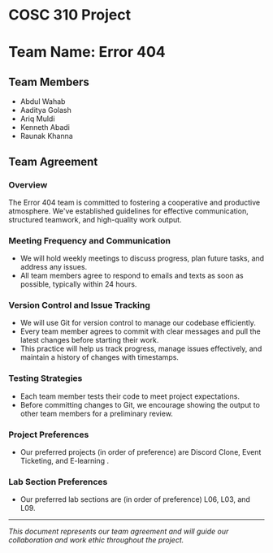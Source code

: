# COSC 310 Project 

# Team Name: Error 404

## Team Members
- Abdul Wahab
- Aaditya Golash
- Ariq Muldi
- Kenneth Abadi
- Raunak Khanna

## Team Agreement

### Overview
The Error 404 team is committed to fostering a cooperative and productive atmosphere. We've established guidelines for effective communication, structured teamwork, and high-quality work output.

### Meeting Frequency and Communication
- We will hold weekly meetings to discuss progress, plan future tasks, and address any issues.
- All team members agree to respond to emails and texts as soon as possible, typically within 24 hours.

### Version Control and Issue Tracking
- We will use Git for version control to manage our codebase efficiently.
- Every team member agrees to commit with clear messages and pull the latest changes before starting their work.
- This practice will help us track progress, manage issues effectively, and maintain a history of changes with timestamps.

### Testing Strategies
- Each team member tests their code to meet project expectations.
- Before committing changes to Git, we encourage showing the output to other team members for a preliminary review.

### Project Preferences
- Our preferred projects (in order of preference) are Discord Clone, Event Ticketing, and E-learning .

### Lab Section Preferences
- Our preferred lab sections are (in order of preference) L06, L03, and L09.

---

*This document represents our team agreement and will guide our collaboration and work ethic throughout the project.*

